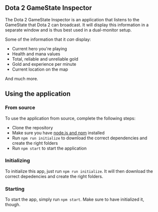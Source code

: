 ## Dota 2 GameState Inspector
The Dota 2 GameState Inspector is an application that listens to the GameState that Dota 2 can broadcast. It will display this information in a separate window and is thus best used in a dual-monitor setup.

Some of the information that it *can* display:
* Current hero you're playing
* Health and mana values
* Total, reliable and unreliable gold
* Gold and experience per minute
* Current location on the map

And much more.

## Using the application
### From source
To use the application from source, complete the following steps:
* Clone the repository
* Make sure you have [node.js and npm](https://nodejs.org/en/) installed
* Run ``npm run initialize`` to download the correct dependencies and create the right folders
* Run ``npm start`` to start the application

### Initializing
To initialize this app, just run ``npm run initialize``. It will then download the correct depedencies and create the right folders.

### Starting
To start the app, simply run ``npm start``. Make sure to have initialized it, though.

